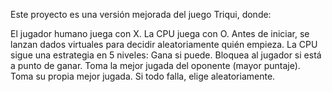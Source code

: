 Este proyecto es una versión mejorada del juego Triqui, donde:

El jugador humano juega con X.
La CPU juega con O.
Antes de iniciar, se lanzan dados virtuales para decidir aleatoriamente quién empieza.
La CPU sigue una estrategia en 5 niveles:
Gana si puede.
Bloquea al jugador si está a punto de ganar.
Toma la mejor jugada del oponente (mayor puntaje).
Toma su propia mejor jugada.
Si todo falla, elige aleatoriamente.
